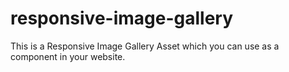 # responsive-image-gallery
This is a Responsive Image Gallery Asset which you can use as a component in your website.
